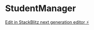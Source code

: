# StudentManager

[Edit in StackBlitz next generation editor ⚡️](https://stackblitz.com/~/github.com/OLEMUKAN/StudentManager)
